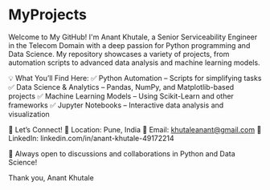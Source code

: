 # MyProjects
Welcome to My GitHub!
I'm Anant Khutale, a Senior Serviceability Engineer in the Telecom Domain with a deep passion for Python programming and Data Science. My repository showcases a variety of projects, from automation scripts to advanced data analysis and machine learning models.

💡 What You’ll Find Here:
✅ Python Automation – Scripts for simplifying tasks
✅ Data Science & Analytics – Pandas, NumPy, and Matplotlib-based projects
✅ Machine Learning Models – Using Scikit-Learn and other frameworks
✅ Jupyter Notebooks – Interactive data analysis and visualization

📢 Let’s Connect!
📍 Location: Pune, India
📧 Email: khutaleanant@gmail.com
🔗 LinkedIn: linkedin.com/in/anant-khutale-49172214

🚀 Always open to discussions and collaborations in Python and Data Science!

Thank you,
Anant Khutale
